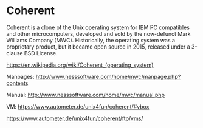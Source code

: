 # Coherent
Coherent is a clone of the Unix operating system for IBM PC compatibles and other microcomputers, developed and sold by the now-defunct Mark Williams Company (MWC). Historically, the operating system was a proprietary product, but it became open source in 2015, released under a 3-clause BSD License. 

https://en.wikipedia.org/wiki/Coherent_(operating_system)

Manpages:
http://www.nesssoftware.com/home/mwc/manpage.php?contents

Manual:
http://www.nesssoftware.com/home/mwc/manual.php

VM:
https://www.autometer.de/unix4fun/coherent/#vbox

https://www.autometer.de/unix4fun/coherent/ftp/vms/
